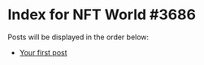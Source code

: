 # Index for NFT World #3686
Posts will be displayed in the order below:

- [Your first post](./001-first.md)

